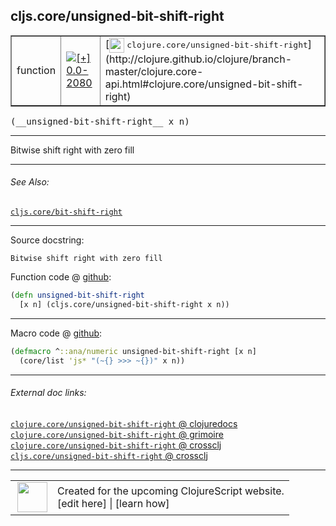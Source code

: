 ## cljs.core/unsigned-bit-shift-right



 <table border="1">
<tr>
<td>function</td>
<td><a href="https://github.com/cljsinfo/cljs-api-docs/tree/0.0-2080"><img valign="middle" alt="[+] 0.0-2080" title="Added in 0.0-2080" src="https://img.shields.io/badge/+-0.0--2080-lightgrey.svg"></a> </td>
<td>
[<img height="24px" valign="middle" src="http://i.imgur.com/1GjPKvB.png"> <samp>clojure.core/unsigned-bit-shift-right</samp>](http://clojure.github.io/clojure/branch-master/clojure.core-api.html#clojure.core/unsigned-bit-shift-right)
</td>
</tr>
</table>


 <samp>
(__unsigned-bit-shift-right__ x n)<br>
</samp>

---

Bitwise shift right with zero fill

---


###### See Also:

[`cljs.core/bit-shift-right`](cljs.core_bit-shift-right.md)<br>

---


Source docstring:

```
Bitwise shift right with zero fill
```


Function code @ [github](https://github.com/clojure/clojurescript/blob/r2723/src/cljs/cljs/core.cljs#L2143-L2145):

```clj
(defn unsigned-bit-shift-right
  [x n] (cljs.core/unsigned-bit-shift-right x n))
```

<!--
Repo - tag - source tree - lines:

 <pre>
clojurescript @ r2723
└── src
    └── cljs
        └── cljs
            └── <ins>[core.cljs:2143-2145](https://github.com/clojure/clojurescript/blob/r2723/src/cljs/cljs/core.cljs#L2143-L2145)</ins>
</pre>

-->

---

Macro code @ [github](https://github.com/clojure/clojurescript/blob/r2723/src/clj/cljs/core.clj#L535-L536):

```clj
(defmacro ^::ana/numeric unsigned-bit-shift-right [x n]
  (core/list 'js* "(~{} >>> ~{})" x n))
```

<!--
Repo - tag - source tree - lines:

 <pre>
clojurescript @ r2723
└── src
    └── clj
        └── cljs
            └── <ins>[core.clj:535-536](https://github.com/clojure/clojurescript/blob/r2723/src/clj/cljs/core.clj#L535-L536)</ins>
</pre>
-->

---


###### External doc links:

[`clojure.core/unsigned-bit-shift-right` @ clojuredocs](http://clojuredocs.org/clojure.core/unsigned-bit-shift-right)<br>
[`clojure.core/unsigned-bit-shift-right` @ grimoire](http://conj.io/store/v1/org.clojure/clojure/1.7.0-beta3/clj/clojure.core/unsigned-bit-shift-right/)<br>
[`clojure.core/unsigned-bit-shift-right` @ crossclj](http://crossclj.info/fun/clojure.core/unsigned-bit-shift-right.html)<br>
[`cljs.core/unsigned-bit-shift-right` @ crossclj](http://crossclj.info/fun/cljs.core.cljs/unsigned-bit-shift-right.html)<br>

---

 <table>
<tr><td>
<img valign="middle" align="right" width="48px" src="http://i.imgur.com/Hi20huC.png">
</td><td>
Created for the upcoming ClojureScript website.<br>
[edit here] | [learn how]
</td></tr></table>

[edit here]:https://github.com/cljsinfo/cljs-api-docs/blob/master/cljsdoc/cljs.core_unsigned-bit-shift-right.cljsdoc
[learn how]:https://github.com/cljsinfo/cljs-api-docs/wiki/cljsdoc-files

<!--

This information was too distracting to show to readers, but I'll leave it
commented here since it is helpful to:

- pretty-print the data used to generate this document
- and show how to retrieve that data



The API data for this symbol:

```clj
{:description "Bitwise shift right with zero fill",
 :ns "cljs.core",
 :name "unsigned-bit-shift-right",
 :signature ["[x n]"],
 :history [["+" "0.0-2080"]],
 :type "function",
 :related ["cljs.core/bit-shift-right"],
 :full-name-encode "cljs.core_unsigned-bit-shift-right",
 :source {:code "(defn unsigned-bit-shift-right\n  [x n] (cljs.core/unsigned-bit-shift-right x n))",
          :title "Function code",
          :repo "clojurescript",
          :tag "r2723",
          :filename "src/cljs/cljs/core.cljs",
          :lines [2143 2145]},
 :extra-sources [{:code "(defmacro ^::ana/numeric unsigned-bit-shift-right [x n]\n  (core/list 'js* \"(~{} >>> ~{})\" x n))",
                  :title "Macro code",
                  :repo "clojurescript",
                  :tag "r2723",
                  :filename "src/clj/cljs/core.clj",
                  :lines [535 536]}],
 :full-name "cljs.core/unsigned-bit-shift-right",
 :clj-symbol "clojure.core/unsigned-bit-shift-right",
 :docstring "Bitwise shift right with zero fill"}

```

Retrieve the API data for this symbol:

```clj
;; from Clojure REPL
(require '[clojure.edn :as edn])
(-> (slurp "https://raw.githubusercontent.com/cljsinfo/cljs-api-docs/catalog/cljs-api.edn")
    (edn/read-string)
    (get-in [:symbols "cljs.core/unsigned-bit-shift-right"]))
```

-->
